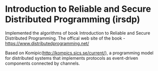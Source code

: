 # Introduction to Reliable and Secure Distributed Programming (irsdp)

Implemented the algorithms of book Introduction to Reliable and Secure Distributed Programming. The offical web site of the book - https://www.distributedprogramming.net/

Based on Komipic(http://kompics.sics.se/current/), a programming model for distributed systems that implements protocols as event-driven components connected by channels.




